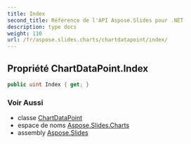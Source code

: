 ```yaml
---
title: Index
second_title: Référence de l'API Aspose.Slides pour .NET
description: type docs
weight: 110
url: /fr/aspose.slides.charts/chartdatapoint/index/
---
```


## Propriété ChartDataPoint.Index

```csharp
public uint Index { get; }
```

### Voir Aussi

* classe [ChartDataPoint](../../chartdatapoint)
* espace de noms [Aspose.Slides.Charts](../../chartdatapoint)
* assembly [Aspose.Slides](../../../)

<!-- NE PAS ÉDITER : généré par xmldocmd pour Aspose.Slides.dll -->
